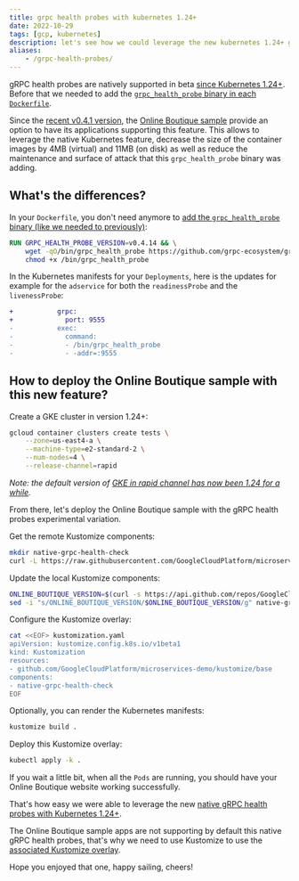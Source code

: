 ```yaml
---
title: grpc health probes with kubernetes 1.24+
date: 2022-10-29
tags: [gcp, kubernetes]
description: let's see how we could leverage the new kubernetes 1.24+ grpc health probes features with the onlineboutique sample apps
aliases:
    - /grpc-health-probes/
---
```

gRPC health probes are natively supported in beta [since Kubernetes 1.24+](https://kubernetes.io/blog/2022/05/13/grpc-probes-now-in-beta/). Before that we needed to add the [`grpc_health_probe` binary in each `Dockerfile`](https://cloud.google.com/blog/topics/developers-practitioners/health-checking-your-grpc-servers-gke).

Since the [recent v0.4.1 version](https://github.com/GoogleCloudPlatform/microservices-demo/releases/tag/v0.4.1), the [Online Boutique sample](https://github.com/GoogleCloudPlatform/microservices-demo) provide an option to have its applications supporting this feature. This allows to leverage the native Kubernetes feature, decrease the size of the container images by 4MB (virtual) and 11MB (on disk) as well as reduce the maintenance and surface of attack that this `grpc_health_probe` binary was adding.

## What's the differences?

In your `Dockerfile`, you don't need anymore to [add the `grpc_health_probe` binary (like we needed to previously)](https://cloud.google.com/blog/topics/developers-practitioners/health-checking-your-grpc-servers-gke):
```dockerfile
RUN GRPC_HEALTH_PROBE_VERSION=v0.4.14 && \
    wget -qO/bin/grpc_health_probe https://github.com/grpc-ecosystem/grpc-health-probe/releases/download/${GRPC_HEALTH_PROBE_VERSION}/grpc_health_probe-linux-amd64 && \
    chmod +x /bin/grpc_health_probe
```

In the Kubernetes manifests for your `Deployments`, here is the updates for example for the `adservice` for both the `readinessProbe` and the `livenessProbe`:
```diff
+           grpc:
+             port: 9555
-           exec:
-             command:
-             - /bin/grpc_health_probe
-             - -addr=:9555
```

## How to deploy the Online Boutique sample with this new feature?

Create a GKE cluster in version 1.24+:
```bash
gcloud container clusters create tests \
    --zone=us-east4-a \
    --machine-type=e2-standard-2 \
    --num-nodes=4 \
    --release-channel=rapid
```
_Note: the default version of [GKE in rapid channel has now been 1.24 for a while](https://cloud.google.com/kubernetes-engine/docs/release-notes-rapid)._

From there, let's deploy the Online Boutique sample with the gRPC health probes experimental variation.

Get the remote Kustomize components:
```bash
mkdir native-grpc-health-check
curl -L https://raw.githubusercontent.com/GoogleCloudPlatform/microservices-demo/main/kustomize/components/native-grpc-health-check/kustomization.yaml > native-grpc-health-check/kustomization.yaml
```

Update the local Kustomize components:
```bash
ONLINE_BOUTIQUE_VERSION=$(curl -s https://api.github.com/repos/GoogleCloudPlatform/microservices-demo/releases | jq -r '[.[]] | .[0].tag_name')
sed -i "s/ONLINE_BOUTIQUE_VERSION/$ONLINE_BOUTIQUE_VERSION/g" native-grpc-health-check/kustomization.yaml
```

Configure the Kustomize overlay:
```bash
cat <<EOF> kustomization.yaml
apiVersion: kustomize.config.k8s.io/v1beta1
kind: Kustomization
resources:
- github.com/GoogleCloudPlatform/microservices-demo/kustomize/base
components:
- native-grpc-health-check
EOF
```

Optionally, you can render the Kubernetes manifests:
```bash
kustomize build .
```

Deploy this Kustomize overlay:
```bash
kubectl apply -k .
```

If you wait a little bit, when all the `Pods` are running, you should have your Online Boutique website working successfully.

That's how easy we were able to leverage the new [native gRPC health probes with Kubernetes 1.24+](https://kubernetes.io/blog/2022/05/13/grpc-probes-now-in-beta/).

The Online Boutique sample apps are not supporting by default this native gRPC health probes, that's why we need to use Kustomize to use the [associated Kustomize overlay](https://github.com/GoogleCloudPlatform/microservices-demo/tree/main/kustomize/components/native-grpc-health-check).

Hope you enjoyed that one, happy sailing, cheers!